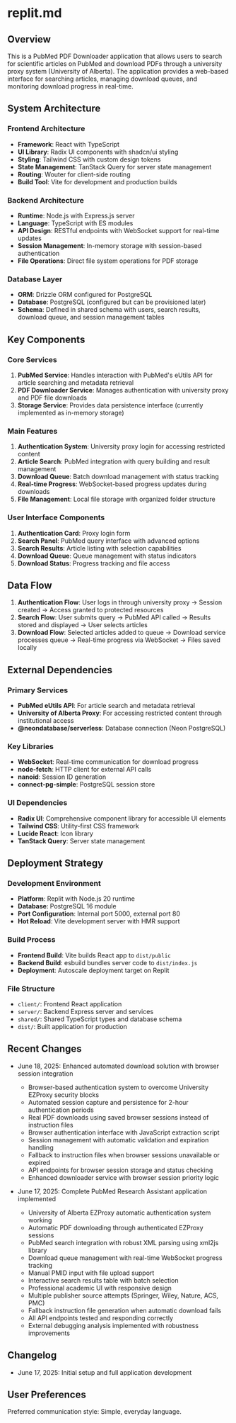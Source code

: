 # replit.md

## Overview

This is a PubMed PDF Downloader application that allows users to search for scientific articles on PubMed and download PDFs through a university proxy system (University of Alberta). The application provides a web-based interface for searching articles, managing download queues, and monitoring download progress in real-time.

## System Architecture

### Frontend Architecture
- **Framework**: React with TypeScript
- **UI Library**: Radix UI components with shadcn/ui styling
- **Styling**: Tailwind CSS with custom design tokens
- **State Management**: TanStack Query for server state management
- **Routing**: Wouter for client-side routing
- **Build Tool**: Vite for development and production builds

### Backend Architecture
- **Runtime**: Node.js with Express.js server
- **Language**: TypeScript with ES modules
- **API Design**: RESTful endpoints with WebSocket support for real-time updates
- **Session Management**: In-memory storage with session-based authentication
- **File Operations**: Direct file system operations for PDF storage

### Database Layer
- **ORM**: Drizzle ORM configured for PostgreSQL
- **Database**: PostgreSQL (configured but can be provisioned later)
- **Schema**: Defined in shared schema with users, search results, download queue, and session management tables

## Key Components

### Core Services
1. **PubMed Service**: Handles interaction with PubMed's eUtils API for article searching and metadata retrieval
2. **PDF Downloader Service**: Manages authentication with university proxy and PDF file downloads
3. **Storage Service**: Provides data persistence interface (currently implemented as in-memory storage)

### Main Features
1. **Authentication System**: University proxy login for accessing restricted content
2. **Article Search**: PubMed integration with query building and result management
3. **Download Queue**: Batch download management with status tracking
4. **Real-time Progress**: WebSocket-based progress updates during downloads
5. **File Management**: Local file storage with organized folder structure

### User Interface Components
1. **Authentication Card**: Proxy login form
2. **Search Panel**: PubMed query interface with advanced options
3. **Search Results**: Article listing with selection capabilities
4. **Download Queue**: Queue management with status indicators
5. **Download Status**: Progress tracking and file access

## Data Flow

1. **Authentication Flow**: User logs in through university proxy → Session created → Access granted to protected resources
2. **Search Flow**: User submits query → PubMed API called → Results stored and displayed → User selects articles
3. **Download Flow**: Selected articles added to queue → Download service processes queue → Real-time progress via WebSocket → Files saved locally

## External Dependencies

### Primary Services
- **PubMed eUtils API**: For article search and metadata retrieval
- **University of Alberta Proxy**: For accessing restricted content through institutional access
- **@neondatabase/serverless**: Database connection (Neon PostgreSQL)

### Key Libraries
- **WebSocket**: Real-time communication for download progress
- **node-fetch**: HTTP client for external API calls
- **nanoid**: Session ID generation
- **connect-pg-simple**: PostgreSQL session store

### UI Dependencies
- **Radix UI**: Comprehensive component library for accessible UI elements
- **Tailwind CSS**: Utility-first CSS framework
- **Lucide React**: Icon library
- **TanStack Query**: Server state management

## Deployment Strategy

### Development Environment
- **Platform**: Replit with Node.js 20 runtime
- **Database**: PostgreSQL 16 module
- **Port Configuration**: Internal port 5000, external port 80
- **Hot Reload**: Vite development server with HMR support

### Build Process
- **Frontend Build**: Vite builds React app to `dist/public`
- **Backend Build**: esbuild bundles server code to `dist/index.js`
- **Deployment**: Autoscale deployment target on Replit

### File Structure
- `client/`: Frontend React application
- `server/`: Backend Express server and services
- `shared/`: Shared TypeScript types and database schema
- `dist/`: Built application for production

## Recent Changes

- June 18, 2025: Enhanced automated download solution with browser session integration
  - Browser-based authentication system to overcome University EZProxy security blocks
  - Automated session capture and persistence for 2-hour authentication periods
  - Real PDF downloads using saved browser sessions instead of instruction files
  - Browser authentication interface with JavaScript extraction script
  - Session management with automatic validation and expiration handling
  - Fallback to instruction files when browser sessions unavailable or expired
  - API endpoints for browser session storage and status checking
  - Enhanced downloader service with browser session priority logic

- June 17, 2025: Complete PubMed Research Assistant application implemented
  - University of Alberta EZProxy automatic authentication system working
  - Automatic PDF downloading through authenticated EZProxy sessions
  - PubMed search integration with robust XML parsing using xml2js library
  - Download queue management with real-time WebSocket progress tracking
  - Manual PMID input with file upload support
  - Interactive search results table with batch selection
  - Professional academic UI with responsive design
  - Multiple publisher source attempts (Springer, Wiley, Nature, ACS, PMC)
  - Fallback instruction file generation when automatic download fails
  - All API endpoints tested and responding correctly
  - External debugging analysis implemented with robustness improvements

## Changelog

- June 17, 2025: Initial setup and full application development

## User Preferences

Preferred communication style: Simple, everyday language.